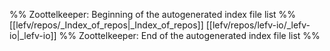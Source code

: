 %% Zoottelkeeper: Beginning of the autogenerated index file list  %%
 [[lefv/repos/_Index_of_repos|_Index_of_repos]]
 [[lefv/repos/lefv-io/_lefv-io|_lefv-io]]
%% Zoottelkeeper: End of the autogenerated index file list  %%
